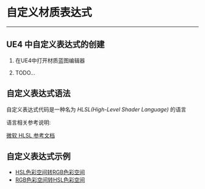 # 自定义材质表达式

---



## UE4 中自定义表达式的创建

1. 在UE4中打开材质蓝图编辑器

2. TODO...

## 自定义表达式语法

自定义表达式代码是一种名为 *HLSL(High-Level Shader Language)* 的语言

语言相关参考说明:

[微软 HLSL 参考文档](https://docs.microsoft.com/zh-cn/windows/win32/direct3dhlsl/dx-graphics-hlsl?redirectedfrom=MSDN)

## 自定义表达式示例

- [HSL色彩空间转RGB色彩空间](/repository/UnrealEngine/HSL色彩空间转RGB色彩空间.md#hsl-色彩空间转-rgb-色彩空间)
- [RGB色彩空间转HSL色彩空间](/repository/UnrealEngine/RGB色彩空间转HSL色彩空间.md#rgb-色彩空间转-hsl-色彩空间)